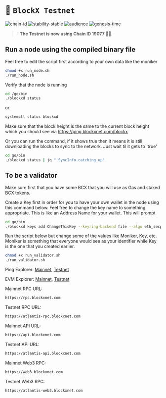 <!-- generated file - do not edit -->
# 🔗 `BlockX Testnet`

![chain-id](https://img.shields.io/badge/chain%20id-blockx__19077--1-blue?style=for-the-badge)
![stability-stable](https://img.shields.io/badge/stability-stable-green.svg?style=for-the-badge)
![audience](https://img.shields.io/badge/audience-public-white.svg?style=for-the-badge)
![genesis-time](https://img.shields.io/badge/%E2%8F%B0%20genesis%20time-2024--01--16T12%3A00_UTC-blue?style=for-the-badge)



> ℹ️ **The Testnet is now using Chain ID 19077 🧙‍♂️**. 

## Run a node using the compiled binary file

Feel free to edit the script first according to your own data like the moniker
```sh
chmod +x run_node.sh
./run_node.sh
```

Verify that the node is running
```sh
cd /go/bin
./blockxd status
```

or 

```sh
systemctl status blockxd
```

Make sure that the block height is the same to the current block height which you should see via https://ping.blockxnet.com/blockx

Or you can run the command, if it shows true then it means it is still downloading the blocks to sync to the network. Just wait til it gets to 'true'
```sh
cd go/bin
./blockxd status | jq ".SyncInfo.catching_up"
```

## To be a validator
Make sure first that you have some BCX that you will use as Gas and staked BCX tokens. 

Create a Key first in order for you to have your own wallet in the node using this command below. Feel free to change the key name to something appropriate. This is like an Address Name for your wallet. This will prompt

```sh
cd go/bin
./blockxd keys add ChangeThisKey --keyring-backend file --algo eth_secp256k1
```


Run the script below but change some of the values like Moniker, Key, etc. Moniker is something that everyone would see as your identifier while Key is the one that you created earlier.

```sh
chmod +x run_validator.sh
./run_validator.sh
```


Ping Explorer:
[Mainnet](https://ping.blockxnet.com/blockx), 
[Testnet](https://ping.blockxnet.com/blockx-atlantis-testnet)

EVM Explorer: 
[Mainnet](https://explorer.blockxnet.com/), 
[Testnet](https://testnet-explorer.blockxnet.com/)

Mainnet RPC URL: 
```sh
https://rpc.blockxnet.com
```
Testnet RPC URL: 
```sh
https://atlantis-rpc.blockxnet.com
```

Mainnet API URL: 
```sh
https://api.blockxnet.com
```
Testnet API URL: 
```sh
https://atlantis-api.blockxnet.com
```

Mainnet Web3 RPC: 
```sh
https://web3.blockxnet.com
```
Testnet Web3 RPC: 
```sh
https://atlantis-web3.blockxnet.com
```

